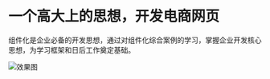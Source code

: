 # 一个高大上的思想，开发电商网页

组件化是企业必备的开发思想，通过对组件化综合案例的学习，掌握企业开发核心思想，为学习框架和日后工作奠定基础。

![效果图](https://tva1.sinaimg.cn/large/007S8ZIlly1gj7gqgkgj2j30u01ophdt.jpg)
